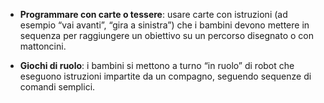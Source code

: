 - **Programmare con carte o tessere**: usare carte con istruzioni (ad esempio “vai avanti”, “gira a sinistra”) che i bambini devono mettere in sequenza per raggiungere un obiettivo su un percorso disegnato o con mattoncini.
    
- **Giochi di ruolo**: i bambini si mettono a turno “in ruolo” di robot che eseguono istruzioni impartite da un compagno, seguendo sequenze di comandi semplici.